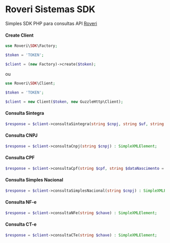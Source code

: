 # Roveri Sistemas SDK

Simples SDK PHP para consultas API [Roveri](roveri.inf.br)

#### Create Client
```php
use Roveri\SDK\Factory;

$token = 'TOKEN';

$client = (new Factory)->create($token);
```
ou
```php
use Roveri\SDK\Client;

$token = 'TOKEN';

$client = new Client($token, new GuzzleHttp\Client);
```

#### Consulta Sintegra
```php
$response = $client->consultaSintegra(string $cnpj, string $uf, string $inscricaoEstadual = '') : SimpleXMLElement;
```
#### Consulta CNPJ
```php
$response = $client->consultaCnpj(string $cnpj) : SimpleXMLElement;
```
#### Consulta CPF
```php
$response = $client->consultaCpf(string $cpf, string $dataNascimento = '') : SimpleXMLElement;
```
#### Consulta Simples Nacional
```php
$response = $client->consultaSimplesNacional(string $cnpj) : SimpleXMLElement;
```
#### Consulta NF-e
```php
$response = $client->consultaNFe(string $chave) : SimpleXMLElement;
```
#### Consulta CT-e
```php
$response = $client->consultaCTe(string $chave) : SimpleXMLElement;
```